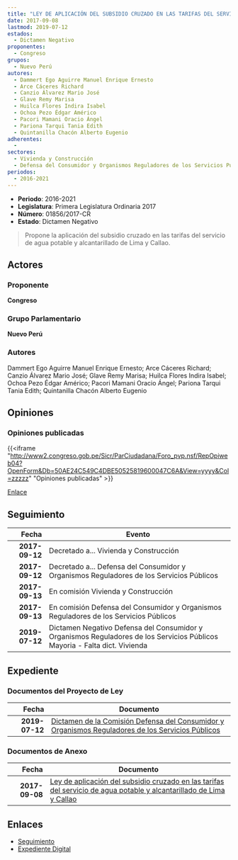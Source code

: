 ```yaml
---
title: "LEY DE APLICACIÓN DEL SUBSIDIO CRUZADO EN LAS TARIFAS DEL SERVICIO DE AGUA POTABLE Y ALCANTARILLADO DE LIMA Y CALLAO"
date: 2017-09-08
lastmod: 2019-07-12
estados: 
  - Dictamen Negativo
proponentes: 
  - Congreso
grupos: 
  - Nuevo Perú
autores: 
  - Dammert Ego Aguirre Manuel Enrique Ernesto
  - Arce Cáceres Richard
  - Canzio Álvarez Mario José
  - Glave Remy Marisa
  - Huilca Flores Indira Isabel
  - Ochoa Pezo Édgar Américo
  - Pacori Mamani Oracio Ángel
  - Pariona Tarqui Tania Edith
  - Quintanilla Chacón Alberto Eugenio
adherentes: 
  - 
sectores: 
  - Vivienda y Construcción
  - Defensa del Consumidor y Organismos Reguladores de los Servicios Públicos
periodos: 
  - 2016-2021
---
```


- **Periodo**: 2016-2021
- **Legislatura**: Primera Legislatura Ordinaria 2017
- **Número**: 01856/2017-CR
- **Estado**: Dictamen Negativo

> Propone la aplicación del subsidio cruzado en las tarifas del servicio de agua potable y alcantarillado de Lima y Callao.


## Actores

### Proponente

**Congreso**

### Grupo Parlamentario

**Nuevo Perú**

### Autores

Dammert Ego Aguirre Manuel Enrique Ernesto; Arce Cáceres Richard; Canzio Álvarez Mario José; Glave Remy Marisa; Huilca Flores Indira Isabel; Ochoa Pezo Édgar Américo; Pacori Mamani Oracio Ángel; Pariona Tarqui Tania Edith; Quintanilla Chacón Alberto Eugenio


## Opiniones

### Opiniones publicadas

{{<iframe "http://www2.congreso.gob.pe/Sicr/ParCiudadana/Foro_pvp.nsf/RepOpiweb04?OpenForm&Db=50AE24C549C4DBE50525819600047C6A&View=yyyy&Col=zzzzz" "Opiniones publicadas" >}}

[Enlace](http://www2.congreso.gob.pe/Sicr/ParCiudadana/Foro_pvp.nsf/RepOpiweb04?OpenForm&Db=50AE24C549C4DBE50525819600047C6A&View=yyyy&Col=zzzzz)

## Seguimiento

| Fecha | Evento |
|------:|--------|
| **2017-09-12** | Decretado a... Vivienda y Construcción|
| **2017-09-12** | Decretado a... Defensa del Consumidor y Organismos Reguladores de los Servicios Públicos|
| **2017-09-13** | En comisión Vivienda y Construcción|
| **2017-09-13** | En comisión Defensa del Consumidor y Organismos Reguladores de los Servicios Públicos|
| **2019-07-12** | Dictamen Negativo Defensa del Consumidor y Organismos Reguladores de los Servicios Públicos Mayoria - Falta dict. Vivienda|


## Expediente


### Documentos del Proyecto de Ley

| Fecha | Documento |
|------:|--------|
| **2019-07-12** | [Dictamen de la Comisión Defensa del Consumidor y Organismos Reguladores de los Servicios Públicos](http://www.leyes.congreso.gob.pe/Documentos/2016_2021/Dictamenes/Proyectos_de_Ley/01856DC06MAY20190712.pdf) |

### Documentos de Anexo

| Fecha | Documento |
|------:|--------|
| **2017-09-08** | [Ley de aplicación del subsidio cruzado en las tarifas del servicio de agua potable y alcantarillado de Lima y Callao](http://www.leyes.congreso.gob.pe/Documentos/2016_2021/Proyectos_de_Ley_y_de_Resoluciones_Legislativas/PL0185620170908..pdf) |

## Enlaces 

- [Seguimiento](http://www2.congreso.gob.pe/Sicr/TraDocEstProc/CLProLey2016.nsf/f7fff46988ca05b1052578e100829cc7/09a8e18f82762702052581950074e1a6?OpenDocument)
- [Expediente Digital](http://www2.congreso.gob.pe/Sicr/TraDocEstProc/CLProLey2016.nsf/f7fff46988ca05b1052578e100829cc7/09a8e18f82762702052581950074e1a6?OpenDocument&Click=05257FB7005EB655.eb71d0cf91d8294e05256cdf006b5706/$Body/0.1C6C)
